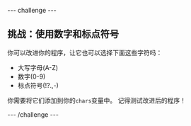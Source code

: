 --- challenge ---
## 挑战：使用数字和标点符号
你可以改进你的程序，让它也可以选择下面这些字符吗：

+ 大写字母(A-Z)
+ 数字(0-9)
+ 标点符号(!?.,-)

你需要将它们添加到你的`chars`变量中。 记得测试改进后的程序！




--- /challenge ---
